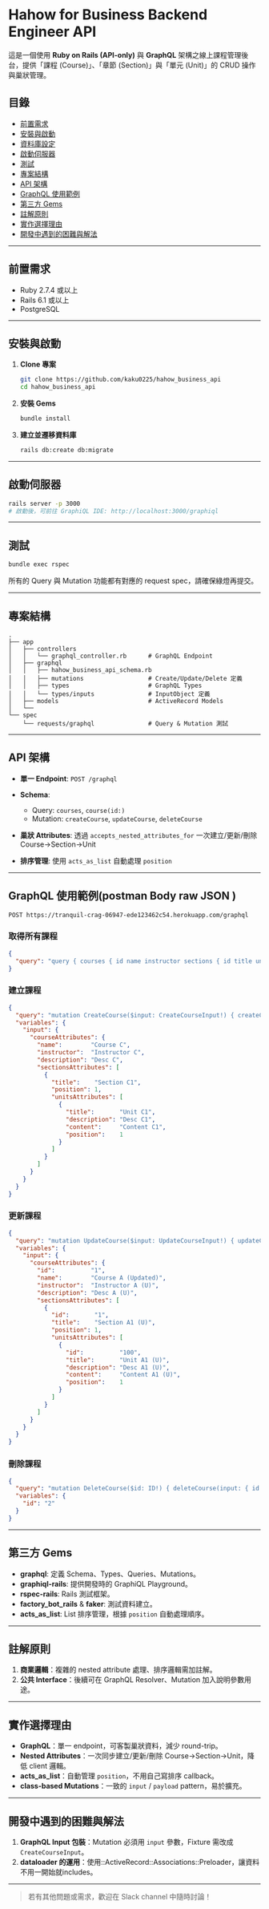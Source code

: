 # Hahow for Business Backend Engineer API

這是一個使用 **Ruby on Rails (API-only)** 與 **GraphQL** 架構之線上課程管理後台，提供「課程 (Course)」、「章節 (Section)」與「單元 (Unit)」的 CRUD 操作與巢狀管理。

## 目錄

* [前置需求](#前置需求)
* [安裝與啟動](#安裝與啟動)
* [資料庫設定](#資料庫設定)
* [啟動伺服器](#啟動伺服器)
* [測試](#測試)
* [專案結構](#專案結構)
* [API 架構](#api-架構)
* [GraphQL 使用範例](#graphql-使用範例)
* [第三方 Gems](#第三方-gems)
* [註解原則](#註解原則)
* [實作選擇理由](#實作選擇理由)
* [開發中遇到的困難與解法](#開發中遇到的困難與解法)

---

## 前置需求

* Ruby 2.7.4 或以上
* Rails 6.1 或以上
* PostgreSQL

---

## 安裝與啟動

1. **Clone 專案**

   ```bash
   git clone https://github.com/kaku0225/hahow_business_api
   cd hahow_business_api
   ```

2. **安裝 Gems**

   ```bash
   bundle install
   ```

3. **建立並遷移資料庫**

   ```bash
   rails db:create db:migrate
   ```

---

## 啟動伺服器

```bash
rails server -p 3000
# 啟動後，可前往 GraphiQL IDE: http://localhost:3000/graphiql
```

---

## 測試

```bash
bundle exec rspec
```

所有的 Query 與 Mutation 功能都有對應的 request spec，請確保綠燈再提交。

---

## 專案結構

```
.
├── app
│   ├── controllers
│   │   └── graphql_controller.rb      # GraphQL Endpoint
│   ├── graphql
│   │   ├── hahow_business_api_schema.rb
│   │   ├── mutations                  # Create/Update/Delete 定義
│   │   ├── types                      # GraphQL Types
│   │   └── types/inputs               # InputObject 定義
│   ├── models                         # ActiveRecord Models
│   └──
└── spec
    └── requests/graphql               # Query & Mutation 測試
```

---

## API 架構

* **單一 Endpoint**: `POST /graphql`
* **Schema**:

  * Query: `courses`, `course(id:)`
  * Mutation: `createCourse`, `updateCourse`, `deleteCourse`
* **巢狀 Attributes**: 透過 `accepts_nested_attributes_for` 一次建立/更新/刪除 Course→Section→Unit
* **排序管理**: 使用 `acts_as_list` 自動處理 `position`

---

## GraphQL 使用範例(postman Body raw JSON )
```
POST https://tranquil-crag-06947-ede123462c54.herokuapp.com/graphql
```

### 取得所有課程


```json
{
  "query": "query { courses { id name instructor sections { id title units { id }} } }"
}
```

### 建立課程

```json
{
  "query": "mutation CreateCourse($input: CreateCourseInput!) { createCourse(input: $input) { course { id name instructor } errors } }",
  "variables": {
    "input": {
      "courseAttributes": {
        "name":        "Course C",
        "instructor":  "Instructor C",
        "description": "Desc C",
        "sectionsAttributes": [
          {
            "title":    "Section C1",
            "position": 1,
            "unitsAttributes": [
              {
                "title":       "Unit C1",
                "description": "Desc C1",
                "content":     "Content C1",
                "position":    1
              }
            ]
          }
        ]
      }
    }
  }
}
```

### 更新課程
```json
{
  "query": "mutation UpdateCourse($input: UpdateCourseInput!) { updateCourse(input: $input) { course { id name instructor description sections { id title position units { id title description content position } } } errors } }",
  "variables": {
    "input": {
      "courseAttributes": {
        "id":          "1",
        "name":        "Course A (Updated)",
        "instructor":  "Instructor A (U)",
        "description": "Desc A (U)",
        "sectionsAttributes": [
          {
            "id":       "1",
            "title":    "Section A1 (U)",
            "position": 1,
            "unitsAttributes": [
              {
                "id":          "100",
                "title":       "Unit A1 (U)",
                "description": "Desc A1 (U)",
                "content":     "Content A1 (U)",
                "position":    1
              }
            ]
          }
        ]
      }
    }
  }
}
```

### 刪除課程
```json
{
  "query": "mutation DeleteCourse($id: ID!) { deleteCourse(input: { id: $id }) { success errors } }",
  "variables": {
    "id": "2"
  }
}
```

---

## 第三方 Gems

* **graphql**: 定義 Schema、Types、Queries、Mutations。
* **graphiql-rails**: 提供開發時的 GraphiQL Playground。
* **rspec-rails**: Rails 測試框架。
* **factory\_bot\_rails** & **faker**: 測試資料建立。
* **acts\_as\_list**: List 排序管理，根據 `position` 自動處理順序。

---

## 註解原則

1. **商業邏輯**：複雜的 nested attribute 處理、排序邏輯需加註解。
2. **公共 Interface**：後續可在 GraphQL Resolver、Mutation 加入說明參數用途。

---

## 實作選擇理由

* **GraphQL**：單一 endpoint，可客製巢狀資料，減少 round-trip。
* **Nested Attributes**：一次同步建立/更新/刪除 Course→Section→Unit，降低 client 邏輯。
* **acts\_as\_list**：自動管理 `position`，不用自己寫排序 callback。
* **class-based Mutations**：一致的 `input` / `payload` pattern，易於擴充。

---

## 開發中遇到的困難與解法

1. **GraphQL Input 包裝**：Mutation 必須用 `input` 參數，Fixture 需改成 `CreateCourseInput`。
2. **dataloader 的運用**：使用::ActiveRecord::Associations::Preloader，讓資料不用一開始就includes。

---

> 若有其他問題或需求，歡迎在 Slack channel 中隨時討論！
